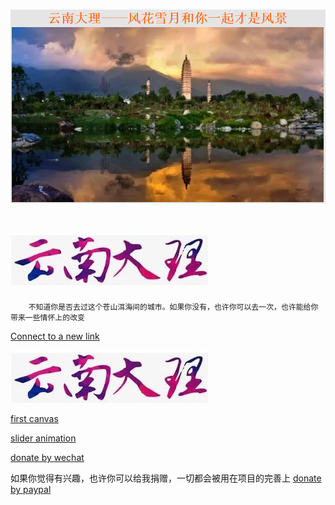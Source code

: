 # ![This is picture](first.png)
# ![It is picture](two.jpg)
		不知道你是否去过这个苍山洱海间的城市。如果你没有，也许你可以去一次，也许能给你带来一些情怀上的改变

[Connect to a new link](https://qwert-f.github.io/tutorial.html)

 [![image](two.jpg)](https://cn.bing.com)
 
 [first canvas](https://qwert-f.github.io/canvas.html)
 
 [slider animation](https://qwert-f.github.io/slider.html)

 [donate by wechat](reward.png)

如果你觉得有兴趣，也许你可以给我捐赠，一切都会被用在项目的完善上
[donate by paypal](https://www.paypal.me/fiver1413)
 
